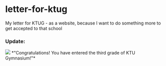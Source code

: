# letter-for-ktug
My letter for KTUG - as a website, because I want to do something more to get accepted to that school

### Update:
<img src="https://i.imgur.com/Xbil2fr.png">
*"Congratulations! You have entered the third grade of KTU Gymnasium!"*
